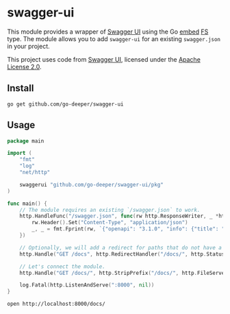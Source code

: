 # swagger-ui

This module provides a wrapper of [Swagger UI](https://github.com/swagger-api/swagger-ui) using the Go [embed](https://pkg.go.dev/embed) [FS](https://pkg.go.dev/io/fs) type.
The module allows you to add `swagger-ui` for an existing `swagger.json` in your project.

This project uses code from [Swagger UI](https://github.com/swagger-api/swagger-ui),
licensed under the [Apache License 2.0](https://github.com/swagger-api/swagger-ui/blob/master/LICENSE).

## Install

```shell
go get github.com/go-deeper/swagger-ui
```

## Usage

```go
package main

import (
	"fmt"
	"log"
	"net/http"

	swaggerui "github.com/go-deeper/swagger-ui/pkg"
)

func main() {
	// The module requires an existing `/swagger.json` to work.
	http.HandleFunc("/swagger.json", func(rw http.ResponseWriter, _ *http.Request) {
		rw.Header().Set("Content-Type", "application/json")
		_, _ = fmt.Fprint(rw, `{"openapi": "3.1.0", "info": {"title": "OpenAPI", "version": "1.0.0"}, "paths": {}}`)
	})

	// Optionally, we will add a redirect for paths that do not have a trailing `/`.
	http.Handle("GET /docs", http.RedirectHandler("/docs/", http.StatusMovedPermanently))

	// Let's connect the module.
	http.Handle("GET /docs/", http.StripPrefix("/docs/", http.FileServerFS(swaggerui.FS)))

	log.Fatal(http.ListenAndServe(":8000", nil))
}
```

```shell
open http://localhost:8000/docs/
```
